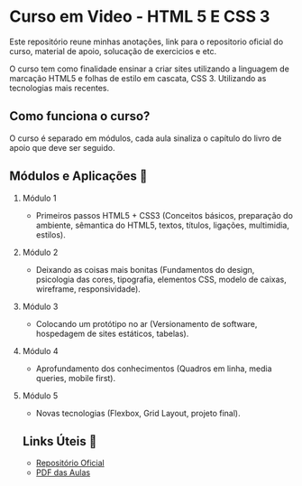 # Curso em Video - HTML 5 E CSS 3 

Este repositório reune minhas anotações, link para o repositorio oficial do curso, material de apoio, solucação de exercicios e etc.

O curso tem como finalidade ensinar a criar sites utilizando a linguagem de marcação HTML5 e folhas de estilo em cascata, CSS 3. Utilizando as tecnologias mais recentes. 

## Como funciona o curso?

O curso é separado em módulos, cada aula sinaliza o capítulo do livro de apoio que deve ser seguido.

## Módulos e Aplicações :pencil:

1. Módulo 1
    - Primeiros passos HTML5 + CSS3 (Conceitos básicos, preparação do ambiente, sêmantica do HTML5, textos, títulos, ligações, multimidia, estilos).
2. Módulo 2
    - Deixando as coisas mais bonitas (Fundamentos do design, psicologia das cores, tipografia, elementos CSS, modelo de caixas, wireframe, responsividade).
3. Módulo 3
    - Colocando um protótipo no ar (Versionamento de software, hospedagem de sites estáticos, tabelas).
4. Módulo 4
    - Aprofundamento dos conhecimentos (Quadros em linha, media queries, mobile first).
5. Módulo 5
    - Novas tecnologias (Flexbox, Grid Layout, projeto final).

    ## Links Úteis :link:
    - [Repositório Oficial](https://github.com/gustavoguanabara/html-css)
    - [PDF das Aulas](https://github.com/gustavoguanabara/html-css/tree/master/aulas-pdf)
